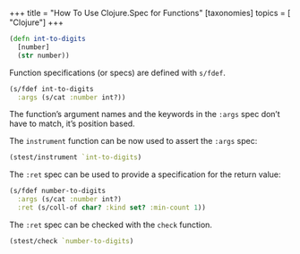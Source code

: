 +++
title = "How To Use Clojure.Spec for Functions"
[taxonomies]
topics = [ "Clojure"]
+++

```clojure
(defn int-to-digits
  [number]
  (str number))
```

Function specifications (or specs) are defined with `s/fdef`.

```clojure
(s/fdef int-to-digits
  :args (s/cat :number int?))
```

The function’s argument names and the keywords in the `:args` spec don’t have to match, it’s position based.

The `instrument` function can be now used to assert the `:args` spec:

```clojure
(stest/instrument `int-to-digits)
```

The `:ret` spec can be used to provide a specification for the return value:

```clojure
(s/fdef number-to-digits
  :args (s/cat :number int?)
  :ret (s/coll-of char? :kind set? :min-count 1))
```

The `:ret` spec can be checked with the `check` function.

```clojure
(stest/check `number-to-digits)
```

